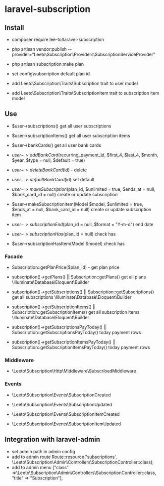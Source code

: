 # laravel-subscription

## Install
- composer require lee-to/laravel-subscription

- php artisan vendor:publish --provider="Leeto\Subscription\Providers\SubscriptionServiceProvider"
- php artisan subscription:make plan
- set config\subscription default plan id
- add Leeto\Subscription\Traits\Subscription trait to user model
- add Leeto\Subscription\Traits\SubscriptionItem trait to subscription item model

## Use
- $user->subscriptions() get all user subscriptions
- $user->subscriptionItems() get all user subscription items
- $user->bankCards() get all user bank cards

- $user->addBankCard($recurring_payment_id, $first_4, $last_4, $month, $year, $type = null, $default = true)
- $user->deleteBankCard($id) - delete
- $user->defaultBankCard($id) set default

- $user->makeSubscription($plan_id, $unlimited = true, $ends_at = null, $bank_card_id = null) create or update subscription
- $user->makeSubscriptionItem(Model $model, $unlimited = true, $ends_at = null, $bank_card_id = null) create or update subscription item
- $user->subscriptionEnd($plan_id = null, $format = "Y-m-d") end date
- $user->subscriptionHas($plan_id = null) check has 
- $user->subscriptionHasItem(Model $model) check has 

### Facade
- Subscription::getPlanPrice($plan_id) - get plan price
- subscription()->getPlans() || Subscription::getPlans() get all plans \Illuminate\Database\Eloquent\Builder
- subscription()->getSubscriptions() || Subscription::getSubscriptions() get all subscriptions \Illuminate\Database\Eloquent\Builder
- subscription()->getSubscriptionItems() || Subscription::getSubscriptionItems() get all subscription items \Illuminate\Database\Eloquent\Builder

- subscription()->getSubscriptionsPayToday() || Subscription::getSubscriptionsPayToday() today payment rows
- subscription()->getSubscriptionItemsPayToday() || Subscription::getSubscriptionItemsPayToday() today payment rows

### Middleware

- \Leeto\Subscription\Http\Middleware\SubscribedMiddleware

### Events

- \Leeto\Subscription\Events\SubscriptionCreated
- \Leeto\Subscription\Events\SubscriptionUpdated

- \Leeto\Subscription\Events\SubscriptionItemCreated
- \Leeto\Subscription\Events\SubscriptionItemUpdated

## Integration with laravel-admin
- set admin path in admin config 
- add to admin route Route::resource('subscriptions', \Leeto\Subscription\Admin\Controllers\SubscriptionController::class);
- add to admin menu ["class" =>\Leeto\Subscription\Admin\Controllers\SubscriptionController::class, "title" => "Subscription"],